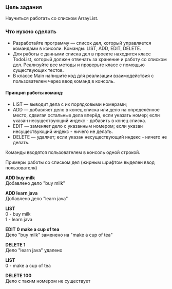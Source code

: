 
### Цель задания
Научиться работать со списком ArrayList.

### Что нужно сделать
* Разработайте программу — список дел, который управляется командами в консоли. Команды: LIST, ADD, EDIT, DELETE.
* Для работы с данными списка дел в проекте находится класс TodoList, который должен отвечать за хранение и работу со списком дел. Реализуйте все методы и проверьте класс с помощью существующих тестов.
* В классе Main напишите код для реализации взаимодействия с пользователем через ввод команд в консоль.

#### Принцип работы команд:

* LIST — выводит дела с их порядковыми номерами;
* ADD — добавляет дело в конец списка или дело на определённое место, сдвигая остальные дела вперёд, если указать номер; если указан несуществующий индекс - добавить в конец списка.
* EDIT — заменяет дело с указанным номером; если указан несуществующий индекс - ничего не делать.
* DELETE — удаляет; если указан несуществующий индекс - ничего не делать.


Команды вводятся пользователем в консоль одной строкой.

Примеры работы со списком дел (жирным шрифтом выделен ввод пользователя)

**ADD buy milk**\
Добавлено дело "buy milk"

**ADD learn java**\
Добавлено дело "learn java"

**LIST**\
0 - buy milk\
1 - learn java

**EDIT 0 make a cup of tea**\
Дело "buy milk" заменено на "make a cup of tea"

**DELETE 1**\
Дело "learn java" удалено

**LIST**\
0 - make a cup of tea

**DELETE 100**\
Дело с таким номером не существует